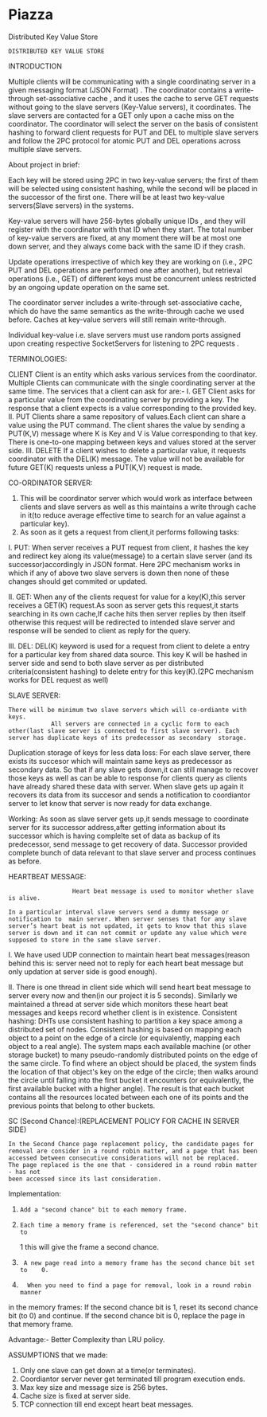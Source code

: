 # Piazza
Distributed Key Value Store

    
	DISTRIBUTED KEY VALUE STORE


INTRODUCTION

Multiple clients will be communicating with a single coordinating server in a given messaging format (JSON Format) . The coordinator contains a write-through set-associative cache , and it uses the cache to serve GET requests without going to the slave servers (Key-Value servers), it coordinates. The slave servers are contacted for a GET only upon a cache miss on the coordinator. The coordinator will select the server on the basis of consistent hashing to forward client requests for PUT and DEL to multiple slave servers and follow the 2PC protocol for atomic PUT and DEL operations across multiple slave servers.








About project in brief:


 Each key will be stored using 2PC in two key-value servers; the first of them will be selected using consistent hashing, while the second will be placed in the successor of the first one. There will be at least two key-value servers(Slave servers) in the systems.



 Key-value servers will have 256-bytes globally unique IDs , and they will register with the coordinator with that ID when they start. The total number of key-value servers are fixed, at any moment there will be at most one down server, and they always come back with the same ID if they crash.




Update operations irrespective of which key they are working on (i.e., 2PC PUT and DEL operations are performed one after another), but retrieval operations (i.e., GET) of different keys must be concurrent unless restricted by an ongoing update operation on the same set.



The coordinator server includes a write-through set-associative cache, which do have the same semantics as the write-through cache we used before. Caches at key-value servers will still remain write-through.



Individual key-value i.e. slave servers must use random ports assigned upon creating respective SocketServers for listening to 2PC requests .




TERMINOLOGIES:

CLIENT
Client is an entity which asks various services from the coordinator.
Multiple Clients can communicate with the single coordinating server at the same time.
The services that a client can ask for are:-
I. GET
Client asks for a particular value from the coordinating server by providing a key. The response that a client expects is a value corresponding to the provided key.
II. PUT
Clients share a same repository of values.Each client can share a value using the PUT command. The client shares the value by sending a PUT(K,V) message where K is Key and V is Value corresponding to that key.
There is one-to-one mapping between keys and values stored at the server side.
III. DELETE
If a client wishes to delete a particular value, it requests coordinator with the  DEL(K) message.
The value will not be available for future GET(K) requests unless a PUT(K,V) request is made.







CO-ORDINATOR SERVER:
   
1. This will be coordinator server which would work as interface between clients and slave servers as well as this maintains a write through cache in it(to reduce average effective time to search for an value against a particular key).
2.  As soon as it gets a request from client,it performs following tasks:
    

I. PUT:  When server receives a PUT request from client, it hashes the key and 	redirect key along its value(message) to a certain slave server (and its 	successor)accordingly in JSON format. Here 2PC mechanism works in	 which if any of above two slave servers is down then none of these 	changes should get commited or updated.

II. GET: When any of the clients request for value for a key(K),this server 	receives a GET(K) request.As soon as server gets this request,it starts 	searching in its own cache,If cache hits then server replies by then itself 	otherwise this request will be redirected to intended slave server and 	response will be sended to client as reply for the query.

III. DEL: DEL(K) keyword is used for a request from client to delete a entry for a particular key from shared data source. This key K will be hashed in server side and send to both slave server as per distributed criteria(consistent hashing) to delete entry for this key(K).(2PC mechanism works for DEL request as well)







SLAVE SERVER:
           
    There will be minimum two slave servers which will co-ordiante with keys.
                All servers are connected in a cyclic form to each other(last slave server is connected to first slave server). Each server has duplicate keys of its predecessor as secondary  storage.


Duplication storage of keys for less data loss: For each slave server, there exists its 	succesor which will maintain same keys as predecessor as secondary data. So        	that if any slave gets down,it can still manage to recover those keys as well as 	can be able to response for clients query as clients have already shared these 	data with server. When slave gets up again it recovers its data from its 	succesor and sends a notification to coordiantor server to let know that server is 	now ready for data exchange.   


Working: As soon as slave server gets up,it sends message to coordinate server for 	its successor address,after getting information about its successor which is 	having complelte set of data as backup of its predecessor, send message to get 	recovery of data. Successor provided complete bunch of data relevant to that 	slave server and process continues as before.










HEARTBEAT MESSAGE:
            
                      Heart beat message is used to monitor whether slave is alive.

	In a particular interval slave servers send a dummy message or notification to 	main server. When server senses that for any slave server’s heart beat is not updated, it gets to know that this slave server is down and it can not commit or update any value which were supposed to store in the same slave server.


I.        We have used UDP connection to maintain heart beat messages(reason behind this is: server need not to reply for each heart beat message but only updation at server side is good enough).


II. There is one thread in client side which will send heart beat message to server every now and then(in our project it is 5 seconds).
Similarly we maintained a thread at server side which monitors these heart beat messages and keeps record whether client is in existence.
Consistent hashing:
		DHTs use consistent hashing to partition a key space among a distributed set of nodes. Consistent hashing is based on mapping each object to a point on the edge of a circle (or equivalently, mapping each object to a real angle). The system maps each available machine (or other storage bucket) to many pseudo-randomly distributed points on the edge of the same circle.
	To find where an object should be placed, the system finds the location of that object's key on the edge of the circle; then walks around the circle until falling into the first bucket it encounters (or equivalently, the first available bucket with a higher angle). The result is that each bucket contains all the resources located between each one of its points and the previous points that belong to other buckets.



SC (Second Chance):(REPLACEMENT POLICY FOR CACHE IN SERVER SIDE)
	
	In the Second Chance page replacement policy, the candidate pages for
	removal are consider in a round robin matter, and a page that has been
	accessed between consecutive considerations will not be replaced.
	The page replaced is the one that - considered in a round robin matter - has not
	been accessed since its last consideration.

 Implementation:
1.     Add a "second chance" bit to each memory frame.
2.     Each time a memory frame is referenced, set the "second chance" bit to
 	1 this will give the frame a second chance.
3.      A new page read into a memory frame has the second chance bit set to 	0.
4.       When you need to find a page for removal, look in a round robin     	manner
in the memory frames:
 If the second chance bit is 1, reset its second chance bit (to 0) and
 	continue.
 If the second chance bit is 0, replace the page in that memory
frame.

Advantage:-
Better Complexity than LRU policy.



ASSUMPTIONS that we made:
1. Only one slave can get down at a time(or terminates).
2. Coordiantor server never get terminated till program execution ends.
3. Max key size and message size is 256 bytes.
4. Cache size is fixed at server side.
5. TCP connection till end except heart beat messages.

